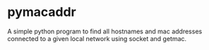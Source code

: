 # pymacaddr
A simple python program to find all hostnames and mac addresses connected to a given local network using socket and getmac.
